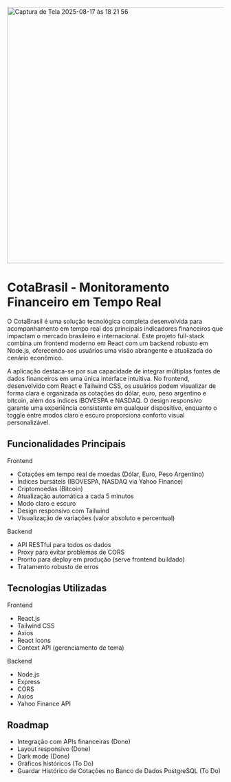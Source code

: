 <img width="1030" height="595" alt="Captura de Tela 2025-08-17 às 18 21 56" src="https://github.com/user-attachments/assets/065b4828-5ee9-46a9-b4c1-4ebe02cae9d3" />

# CotaBrasil - Monitoramento Financeiro em Tempo Real

O CotaBrasil é uma solução tecnológica completa desenvolvida para acompanhamento em tempo real dos principais indicadores financeiros que impactam o mercado brasileiro e internacional. Este projeto full-stack combina um frontend moderno em React com um backend robusto em Node.js, oferecendo aos usuários uma visão abrangente e atualizada do cenário econômico.

A aplicação destaca-se por sua capacidade de integrar múltiplas fontes de dados financeiros em uma única interface intuitiva. No frontend, desenvolvido com React e Tailwind CSS, os usuários podem visualizar de forma clara e organizada as cotações do dólar, euro, peso argentino e bitcoin, além dos índices IBOVESPA e NASDAQ. O design responsivo garante uma experiência consistente em qualquer dispositivo, enquanto o toggle entre modos claro e escuro proporciona conforto visual personalizável.
## Funcionalidades Principais
Frontend
- Cotações em tempo real de moedas (Dólar, Euro, Peso Argentino)
- Índices bursáteis (IBOVESPA, NASDAQ via Yahoo Finance)
- Criptomoedas (Bitcoin)
- Atualização automática a cada 5 minutos
- Modo claro e escuro
- Design responsivo com Tailwind
- Visualização de variações (valor absoluto e percentual)

Backend
- API RESTful para todos os dados
- Proxy para evitar problemas de CORS
- Pronto para deploy em produção (serve frontend buildado)
- Tratamento robusto de erros

## Tecnologias Utilizadas

Frontend
- React.js
- Tailwind CSS
- Axios
- React Icons
- Context API (gerenciamento de tema)

Backend
- Node.js
- Express
- CORS
- Axios
- Yahoo Finance API

## Roadmap
- Integração com APIs financeiras (Done)
- Layout responsivo (Done)
- Dark mode (Done)
- Gráficos históricos (To Do)
- Guardar Histórico de Cotações no Banco de Dados PostgreSQL (To Do)
